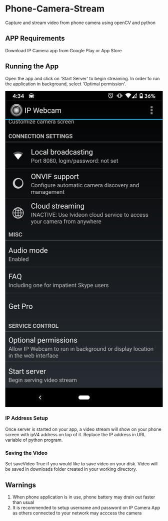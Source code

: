 # Phone-Camera-Stream
Capture and stream video from phone camera using openCV and python

## APP Requirements 
Download IP Camera app from Google Play or App Store 

## Running the App 
Open the app and click on 'Start Server' to begin streaming. In order to run the application in background, select 'Optimal permission'. 

![](images/IPCamera_Screenshot.png)

### IP Address Setup 
Once server is started on your app, a video stream will show on your phone screen with ipV4 address on top of it. Replace the IP address in URL variable of python program. 

### Saving the Video 
Set saveVideo True if you would like to save video on your disk. Video will be saved in downloads folder created in your working directory. 

## Warnings 
1. When phone application is in use, phone battery may drain out faster than usual 
2. It is recommended to setup username and password on IP Camera App as others connected to your network may acccess the camera 



